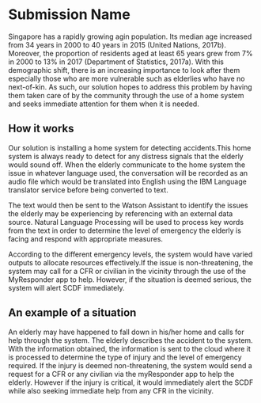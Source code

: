 # Submission Name
Singapore has a rapidly growing agin population. Its median age increased from 34 years in 2000 to 40 years in 2015 (United Nations, 2017b). Moreover, the proportion of residents aged at least 65 years grew from 7% in 2000 to 13% in 2017 (Department of Statistics, 2017a). With this demographic shift, there is an increasing importance to look after them especially those who are more vulnerable such as elderlies who have no next-of-kin. As such, our solution hopes to address this problem by having them taken care of by the community through the use of a home system and seeks immediate attention for them when it is needed.

## How it works
Our solution is installing a home system for detecting accidents.This home system is always ready to detect for any distress signals that the elderly would sound off. When the elderly communicate to the home system the issue in whatever language used, the conversation will be recorded as an audio file which would be translated into English using the IBM Language translator service before being converted to text.

The text would then be sent to the Watson Assistant to identify the issues the elderly may be experiencing by referencing with an external data source. Natural Language Processing will be used to process key words from the text in order to determine the level of emergency the elderly is facing and respond with appropriate measures.

According to the different emergency levels, the system would have varied outputs to allocate resources effectively.If the issue is non-threatening, the system may call for a CFR or civilian in the vicinity through the use of the MyResponder app to help. However, if the situation is deemed serious, the system will alert SCDF immediately.

## An example of a situation
An elderly may have happened to fall down in his/her home and calls for help through the system. The elderly describes the accident to the system. With the information obtained, the information is sent to the cloud where it is processed to determine the type of injury and the level of emergency required. If the injury is deemed non-threatening, the system would send a request for a CFR or any civilian via the myResponder app to help the elderly. However if the injury is critical, it would immediately alert the SCDF while also seeking immediate help from any CFR in the vicinity.
